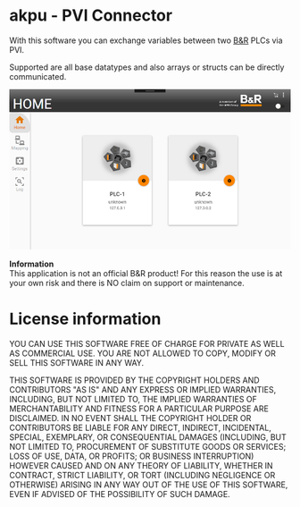 # akpu - PVI Connector
With this software you can exchange variables between two [B&amp;R](https://www.br-automation.com) PLCs via PVI.

Supported are all base datatypes and also arrays or structs can be directly communicated.

![akpu](https://github.com/bee-eater/akpu/raw/main/img/akpu_Main.png)

**Information**     
This application is not an official B&amp;R product! For this reason the use is at your own risk and there is NO claim on support or maintenance.

# License information
YOU CAN USE THIS SOFTWARE FREE OF CHARGE FOR PRIVATE AS WELL AS COMMERCIAL USE. YOU ARE NOT ALLOWED TO COPY, MODIFY OR SELL THIS SOFTWARE IN ANY WAY.

THIS SOFTWARE IS PROVIDED BY THE COPYRIGHT HOLDERS AND CONTRIBUTORS "AS IS" AND ANY EXPRESS OR IMPLIED WARRANTIES, INCLUDING, BUT NOT LIMITED TO, THE IMPLIED WARRANTIES OF MERCHANTABILITY AND FITNESS FOR A PARTICULAR PURPOSE ARE DISCLAIMED. IN NO EVENT SHALL THE COPYRIGHT HOLDER OR CONTRIBUTORS BE LIABLE FOR ANY DIRECT, INDIRECT, INCIDENTAL, SPECIAL, EXEMPLARY, OR CONSEQUENTIAL DAMAGES (INCLUDING, BUT NOT LIMITED TO, PROCUREMENT OF SUBSTITUTE GOODS OR SERVICES; LOSS OF USE, DATA, OR PROFITS; OR BUSINESS INTERRUPTION) HOWEVER CAUSED AND ON ANY THEORY OF LIABILITY, WHETHER IN CONTRACT, STRICT LIABILITY, OR TORT (INCLUDING NEGLIGENCE OR OTHERWISE) ARISING IN ANY WAY OUT OF THE USE OF THIS SOFTWARE, EVEN IF ADVISED OF THE POSSIBILITY OF SUCH DAMAGE.

